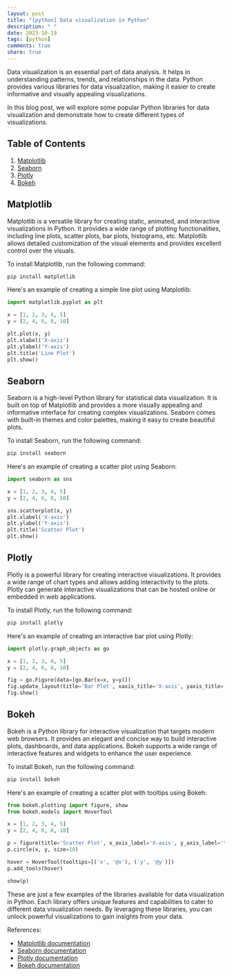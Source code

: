 ```yaml
---
layout: post
title: "[python] Data visualization in Python"
description: " "
date: 2023-10-19
tags: [python]
comments: true
share: true
---
```


Data visualization is an essential part of data analysis. It helps in understanding patterns, trends, and relationships in the data. Python provides various libraries for data visualization, making it easier to create informative and visually appealing visualizations.

In this blog post, we will explore some popular Python libraries for data visualization and demonstrate how to create different types of visualizations.

## Table of Contents

1. [Matplotlib](#matplotlib)
2. [Seaborn](#seaborn)
3. [Plotly](#plotly)
4. [Bokeh](#bokeh)

## Matplotlib
<a id="matplotlib"></a>

Matplotlib is a versatile library for creating static, animated, and interactive visualizations in Python. It provides a wide range of plotting functionalities, including line plots, scatter plots, bar plots, histograms, etc. Matplotlib allows detailed customization of the visual elements and provides excellent control over the visuals.

To install Matplotlib, run the following command:

```python
pip install matplotlib
```

Here's an example of creating a simple line plot using Matplotlib:

```python
import matplotlib.pyplot as plt

x = [1, 2, 3, 4, 5]
y = [2, 4, 6, 8, 10]

plt.plot(x, y)
plt.xlabel('X-axis')
plt.ylabel('Y-axis')
plt.title('Line Plot')
plt.show()
```

## Seaborn
<a id="seaborn"></a>

Seaborn is a high-level Python library for statistical data visualization. It is built on top of Matplotlib and provides a more visually appealing and informative interface for creating complex visualizations. Seaborn comes with built-in themes and color palettes, making it easy to create beautiful plots.

To install Seaborn, run the following command:

```python
pip install seaborn
```

Here's an example of creating a scatter plot using Seaborn:

```python
import seaborn as sns

x = [1, 2, 3, 4, 5]
y = [2, 4, 6, 8, 10]

sns.scatterplot(x, y)
plt.xlabel('X-axis')
plt.ylabel('Y-axis')
plt.title('Scatter Plot')
plt.show()
```

## Plotly
<a id="plotly"></a>

Plotly is a powerful library for creating interactive visualizations. It provides a wide range of chart types and allows adding interactivity to the plots. Plotly can generate interactive visualizations that can be hosted online or embedded in web applications.

To install Plotly, run the following command:

```python
pip install plotly
```

Here's an example of creating an interactive bar plot using Plotly:

```python
import plotly.graph_objects as go

x = [1, 2, 3, 4, 5]
y = [2, 4, 6, 8, 10]

fig = go.Figure(data=[go.Bar(x=x, y=y)])
fig.update_layout(title='Bar Plot', xaxis_title='X-axis', yaxis_title='Y-axis')
fig.show()
```

## Bokeh
<a id="bokeh"></a>

Bokeh is a Python library for interactive visualization that targets modern web browsers. It provides an elegant and concise way to build interactive plots, dashboards, and data applications. Bokeh supports a wide range of interactive features and widgets to enhance the user experience.

To install Bokeh, run the following command:

```python
pip install bokeh
```

Here's an example of creating a scatter plot with tooltips using Bokeh:

```python
from bokeh.plotting import figure, show
from bokeh.models import HoverTool

x = [1, 2, 3, 4, 5]
y = [2, 4, 6, 8, 10]

p = figure(title='Scatter Plot', x_axis_label='X-axis', y_axis_label='Y-axis')
p.circle(x, y, size=10)

hover = HoverTool(tooltips=[('x', '@x'), ('y', '@y')])
p.add_tools(hover)

show(p)
```

These are just a few examples of the libraries available for data visualization in Python. Each library offers unique features and capabilities to cater to different data visualization needs. By leveraging these libraries, you can unlock powerful visualizations to gain insights from your data.

References:
- [Matplotlib documentation](https://matplotlib.org/)
- [Seaborn documentation](https://seaborn.pydata.org/)
- [Plotly documentation](https://plotly.com/)
- [Bokeh documentation](https://docs.bokeh.org/)